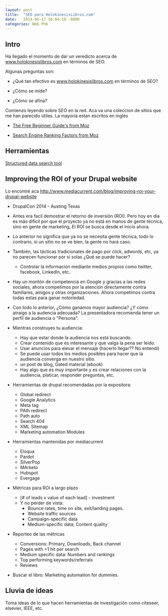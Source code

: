 ```yaml
---
layout: post
title:  "SEO para HolokinesisLibros.com"
date:   2014-06-17 16:04:10 -0800
categories: Web Phk
---
```


## Intro

Ha llegado el momento de dar un veredicto acerca de www.holokinesislibros.com
en términos de SEO.

Algunas preguntas son:

* ¿Qué tan efectivo es www.holokinesislibros.com en términos de SEO?

* ¿Cómo se mide?

* ¿Cómo se afina?

Comienzo leyendo sobre SEO en la red. Aca va una coleccion de sitios que me
han parecido útiles. La mayoría estan escritos en inglés

* [The Free Beginner Guide's from Moz](http://moz.com/beginners-guide-to-seo)

* [Search Engine Ranking Factors from Moz](http://moz.com/search-ranking-factors)


## Herramientas

[Structured data search tool](http://www.google.com/webmasters/tools/richsnippets)

## Improving the ROI of your Drupal website

Lo encontré aca http://www.mediacurrent.com/blog/improving-roi-your-drupal-website

* DrupalCon 2014 - Austing Texas

* Antes era facil demostrar el retorno de inversión (ROI). Pero hoy en día es
más difícil por que el proyecto ya no está en manos de gente técnica, sino
en gente de marketing, El ROI se busca desde el inicio ahora.

* Lo anterior no significa que ya no se necesita gente técnica, todo lo
contrario, si un sitio no se ve bien, la gente no hará caso.

* También, las tácticas tradicionales de pago por click, adwords, etc, ya no
parecen funcionar por si solas ¿Qué se puede hacer?

    - Controlar la información mediante medios propios como twitter, facebook,
    LinkedIn, etc..

* Hay un montón de competencia en Google y gracias a las redes
sociales, ahora competimos por la atención directamente contra
familiares, amigos y otras organizaciones. Ahora competimos contra todas estas
para ganar notoriedad.

* Con todo lo anterior, ¿Cómo ganamos mayor audiencia? ¿Y
cómo atraigo a la audencia adecuada? La presentadora recomienda tener un
perfil de audiencia o "Persona".

* Mientras construyes tu audiencia:
    - Hay que estar donde la audiencia nos está buscando.
    - Crear contenido que es interesante y que valga la pena ser leido.
    - Usar anuncios para elevar el mensaje (hacerlo llegar?? No entendi)
    - Se puede usar todos los medios posibles para hacer que la audiencia converga en nuestro sitio.
    - un post de blog, Gated material (ebook)
    - Hay algo que es muy importante y es crear relaciones con la audiencia, platicar, responder preguntas, etc.
* Herramientas de drupal recomendadas por la expositora:
    - Global redirect
    - Google Analytics
    - Meta tag
    - PAth redirect
    - Path auto
    - Search 404
    - XML Sitemap
    - Marketing automation Modules
* Herramientas mantenidas por mediacurrent
    - Eloqua
    - Pardot
    - SilverPop
    - MArketo
    - Hubspot
    - Evergage
* Métricas para ROI a largo plazo
    - [# of leads x value of each lead] - investment
    - Y no perder de vista:
        + Bounce rates, time on site, exit/landing pages.
        + Website traffic sources
        + Campaign-specific data
        + Medium-specific data; Content quality
* Reporteo de las métricas
    - Conversions: Primary, Downloads, Back channel
    - Pages with >1 hit per search
    - Medium specific data: Numbers and rankings
    - Top performing keywords/referrals
    - Reviews
* Buscar el libro: Marketing automation for dummies.

## Lluvia de ideas

Toma ideas de lo que hacen herramientas de investigación como citeseer,
elsevier, IEEE, etc.
